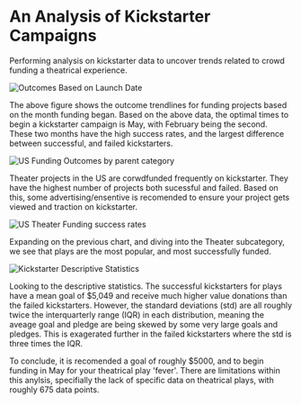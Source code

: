 # An Analysis of Kickstarter Campaigns
Performing analysis on kickstarter data to uncover trends related to crowd funding a theatrical experience. 

![Outcomes Based on Launch Date](https://github.com/jburs/kickstarter-analysis)

The above figure shows the outcome trendlines for funding projects based on the month funding began. Based on the above data, the optimal times to begin a kickstarter campaign is May, with February being the second. These two months have the high success rates, and the largest difference between successful, and failed kickstarters. 

![US Funding Outcomes by parent category](https://github.com/jburs/kickstarter-analysis)

Theater projects in the US are corwdfunded frequently on kickstarter. They have the highest number of projects both sucessful and failed. Based on this, some advertising/ensentive is recomended to ensure your project gets viewed and traction on kickstarter. 

![US Theater Funding success rates](https://github.com/jburs/kickstarter-analysis)

Expanding on the previous chart, and diving into the Theater subcategory, we see that plays are the most popular, and most successfully funded. 

![Kickstarter Descriptive Statistics](https://github.com/jburs/kickstarter-analysis)

Looking to the descriptive statistics. The successful kickstarters for plays have a mean goal of $5,049 and receive much higher value donations than the failed kickstarters. However, the standard deviations (std) are all roughly twice the interquarterly range (IQR) in each distribution, meaning the aveage goal and pledge are being skewed by some very large goals and pledges. This is exagerated further in the failed kickstarters where the std is three times the IQR.


To conclude, it is recomended a goal of roughly $5000, and to begin funding in May for your theatrical play 'fever'. There are limitations within this anylsis, specifially the lack of specific data on theatrical plays, with roughly 675 data points. 
